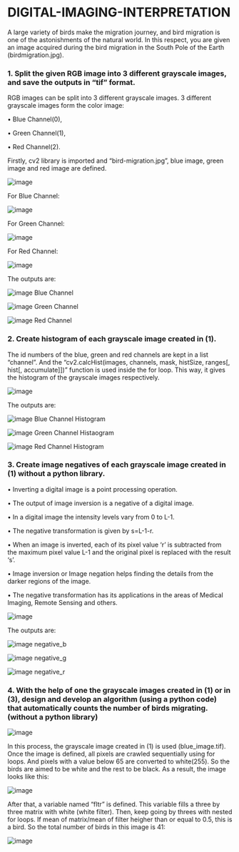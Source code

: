 # DIGITAL-IMAGING-INTERPRETATION
 A large variety of birds make the migration journey, and bird migration is one of the astonishments of the natural world. In this respect, you are given an image acquired during the bird migration in the South Pole of the Earth (birdmigration.jpg).
 
### 1. Split the given RGB image into 3 different grayscale images, and save the outputs in “tif” format.

RGB images can be split into 3 different grayscale images. 3 different grayscale images form the color image:

• Blue Channel(0),

• Green Channel(1),

• Red Channel(2).

Firstly, cv2 library is imported and “bird-migration.jpg”, blue image, green image and red image are defined.

![image](https://user-images.githubusercontent.com/54437726/194068746-d4caa8b9-3dfa-4f7a-97aa-40a323dfcd15.png)

For Blue Channel:

![image](https://user-images.githubusercontent.com/54437726/194069066-f62857d2-5349-43cd-9a7a-3965ae7b10f9.png)

For Green Channel:

![image](https://user-images.githubusercontent.com/54437726/194069121-6746fc72-f308-41ef-a3aa-a31f7e4493d3.png)

For Red Channel:

![image](https://user-images.githubusercontent.com/54437726/194069158-d10ea548-8206-466a-a4ff-9aa6c167d30f.png)

The outputs are:

![image](https://user-images.githubusercontent.com/54437726/194069277-03908243-f181-4a41-9a4c-5e0453d5452e.png)
Blue Channel

![image](https://user-images.githubusercontent.com/54437726/194069530-b537ccb8-d74b-4050-b289-29d129bed190.png)
Green Channel

![image](https://user-images.githubusercontent.com/54437726/194069586-32f23bd0-e512-45fd-9bcd-861d75a0fba8.png)
Red Channel

### 2. Create histogram of each grayscale image created in (1).

The id numbers of the blue, green and red channels are kept in a list “channel”. And the “cv2.calcHist(images, channels, mask, histSize, ranges[, hist[, accumulate]])” function is used inside the for loop. This way, it gives the histogram of the grayscale images respectively.

![image](https://user-images.githubusercontent.com/54437726/194069903-4dc49441-dbb6-464b-8a48-e76f286d36a1.png)


The outputs are:

![image](https://user-images.githubusercontent.com/54437726/194070009-89916ef3-98dc-45be-a9c9-f46ac260fce3.png)
Blue Channel Histogram

![image](https://user-images.githubusercontent.com/54437726/194070081-1c3d1433-b6b8-4fc6-9e4c-ace128a48133.png)
Green Channel Histaogram

![image](https://user-images.githubusercontent.com/54437726/194070123-df1f5730-5aa5-4fde-8c03-a7b01f45d669.png)
Red Channel Histogram

### 3. Create image negatives of each grayscale image created in (1) without a python library.

• Inverting a digital image is a point processing operation.

• The output of image inversion is a negative of a digital image. 

• In a digital image the intensity levels vary from 0 to L-1. 

• The negative transformation is given by s=L-1-r. 

• When an image is inverted, each of its pixel value ‘r’ is subtracted from the maximum pixel value L-1 and the original pixel is replaced with the result ‘s’. 

• Image inversion or Image negation helps finding the details from the darker regions of the image. 

• The negative transformation has its applications in the areas of Medical Imaging, Remote Sensing and others.

![image](https://user-images.githubusercontent.com/54437726/194070470-274bd39d-e96d-4e91-b389-6539c43c6ae8.png)


The outputs are:

![image](https://user-images.githubusercontent.com/54437726/194070585-a1d9ba66-e2f1-4a1c-8d35-47a3ed773e14.png)
negative_b

![image](https://user-images.githubusercontent.com/54437726/194070640-132b086c-5ed6-4ba4-a1d6-eaa54975a0e3.png)
negative_g

![image](https://user-images.githubusercontent.com/54437726/194070666-b86da577-3380-4b2a-be9a-7758f6358383.png)
negative_r

### 4. With the help of one the grayscale images created in (1) or in (3), design and develop an algorithm (using a python code) that automatically counts the number of birds migrating. (without a python library)

![image](https://user-images.githubusercontent.com/54437726/194071057-0cfb1e21-6f28-45f8-bdd3-dcae4dc5e51c.png)


In this process, the grayscale image created in (1) is used (blue_image.tif). Once the image is defined, all pixels are crawled sequentially using for loops. And pixels with a value below 65 are converted to white(255). So the birds are aimed to be white and the rest to be black. As a result, the image looks like this:

![image](https://user-images.githubusercontent.com/54437726/194071110-56c2c4fa-ad48-4ff5-b2e7-22925984f8b9.png)


After that, a variable named “fltr” is defined. This variable fills a three by three matrix with white (white filter). Then, keep going by threes with nested for loops. If mean of matrix/mean of filter heigher than or equal to 0.5, this is a bird. So the total number of birds in this image is 41:

![image](https://user-images.githubusercontent.com/54437726/194071216-2745d964-5937-4555-b01e-8e1b8c938fde.png)

